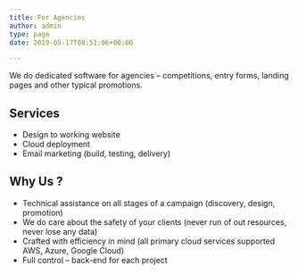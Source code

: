 ```yaml
---
title: For Agencies
author: admin
type: page
date: 2019-05-17T08:51:06+00:00

---
```

We do dedicated software for agencies &#8211; competitions, entry forms, landing pages and other typical promotions.

## Services

  * Design to working website
  * Cloud deployment
  * Email marketing (build, testing, delivery)

## Why Us ?
 
  * Technical assistance on all stages of a campaign (discovery, design, promotion)
  * We do care about the safety of your clients (never run of out resources, never lose any data)
  * Crafted with efficiency in mind (all primary cloud services supported AWS, Azure, Google Cloud)
  * Full control &#8211; back-end for each project
